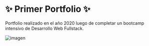 # ✨ Primer Portfolio ✨

Portfolio realizado en el año 2020 luego de completar un bootcamp intensivo de Desarrollo Web Fullstack.

![imagen](https://github.com/jacquelineroballo/portfolio/assets/30833076/1bb44158-0fd3-472f-b346-af92639b4645)

